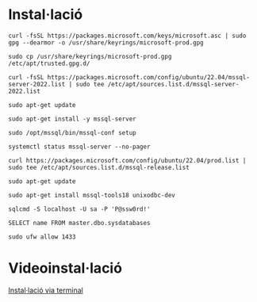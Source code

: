 # Instal·lació


```curl -fsSL https://packages.microsoft.com/keys/microsoft.asc | sudo gpg --dearmor -o /usr/share/keyrings/microsoft-prod.gpg ```


```sudo cp /usr/share/keyrings/microsoft-prod.gpg  /etc/apt/trusted.gpg.d/ ```


```curl -fsSL https://packages.microsoft.com/config/ubuntu/22.04/mssql-server-2022.list | sudo tee /etc/apt/sources.list.d/mssql-server-2022.list```


```sudo apt-get update```


```sudo apt-get install -y mssql-server```


```sudo /opt/mssql/bin/mssql-conf setup```


```systemctl status mssql-server --no-pager```


```curl https://packages.microsoft.com/config/ubuntu/22.04/prod.list | sudo tee /etc/apt/sources.list.d/mssql-release.list```


```sudo apt-get update ```


```sudo apt-get install mssql-tools18 unixodbc-dev ```


```sqlcmd -S localhost -U sa -P 'P@ssw0rd!' ```


```SELECT name FROM master.dbo.sysdatabases ```


```sudo ufw allow 1433 ```


# Videoinstal·lació

[Instal·lació via terminal]( https://asciinema.org/a/VzjwT4jeIrALCy2HiUl0adpQ5)
